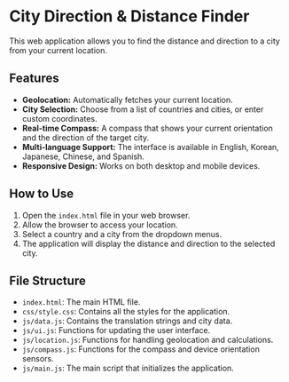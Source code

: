 # City Direction & Distance Finder

This web application allows you to find the distance and direction to a city from your current location.

## Features

*   **Geolocation:** Automatically fetches your current location.
*   **City Selection:** Choose from a list of countries and cities, or enter custom coordinates.
*   **Real-time Compass:** A compass that shows your current orientation and the direction of the target city.
*   **Multi-language Support:** The interface is available in English, Korean, Japanese, Chinese, and Spanish.
*   **Responsive Design:** Works on both desktop and mobile devices.

## How to Use

1.  Open the `index.html` file in your web browser.
2.  Allow the browser to access your location.
3.  Select a country and a city from the dropdown menus.
4.  The application will display the distance and direction to the selected city.

## File Structure

*   `index.html`: The main HTML file.
*   `css/style.css`: Contains all the styles for the application.
*   `js/data.js`: Contains the translation strings and city data.
*   `js/ui.js`: Functions for updating the user interface.
*   `js/location.js`: Functions for handling geolocation and calculations.
*   `js/compass.js`: Functions for the compass and device orientation sensors.
*   `js/main.js`: The main script that initializes the application.